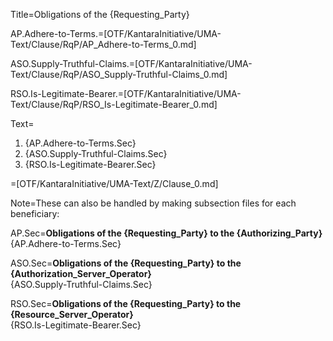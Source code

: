 Title=Obligations of the {Requesting_Party}

AP.Adhere-to-Terms.=[OTF/KantaraInitiative/UMA-Text/Clause/RqP/AP_Adhere-to-Terms_0.md]

ASO.Supply-Truthful-Claims.=[OTF/KantaraInitiative/UMA-Text/Clause/RqP/ASO_Supply-Truthful-Claims_0.md]

RSO.Is-Legitimate-Bearer.=[OTF/KantaraInitiative/UMA-Text/Clause/RqP/RSO_Is-Legitimate-Bearer_0.md]

Text=<ol><li>{AP.Adhere-to-Terms.Sec}<li>{ASO.Supply-Truthful-Claims.Sec}<li>{RSO.Is-Legitimate-Bearer.Sec}</ol>

=[OTF/KantaraInitiative/UMA-Text/Z/Clause_0.md]

Note=These can also be handled by making subsection files for each beneficiary:

AP.Sec=<b>Obligations of the {Requesting_Party} to the {Authorizing_Party}</b><br>{AP.Adhere-to-Terms.Sec}

ASO.Sec=<b>Obligations of the {Requesting_Party} to the {Authorization_Server_Operator}</b><br>{ASO.Supply-Truthful-Claims.Sec}

RSO.Sec=<b>Obligations of the {Requesting_Party} to the {Resource_Server_Operator}</b><br>{RSO.Is-Legitimate-Bearer.Sec}